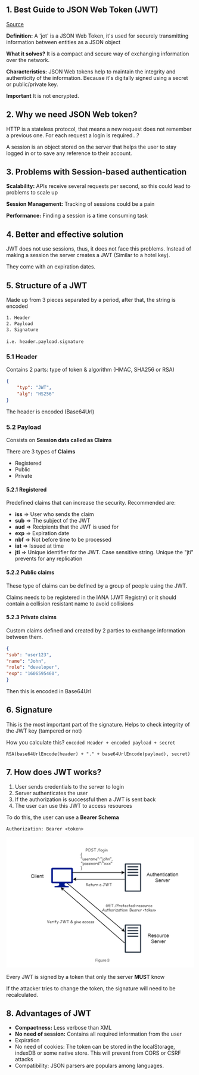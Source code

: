 ## 1. Best Guide to JSON Web Token (JWT)
[Source](https://medium.com/swlh/all-you-need-to-know-about-json-web-token-jwt-8a5d6131157f)

**Definition:** A 'jot' is a JSON Web Token, it's used for securely transmitting information between entities as a JSON object

**What it solves?** It is a compact and secure way of exchanging information over the network.

**Characteristics:** JSON Web tokens help to maintain the integrity and authenticity of the information. Because it's digitally signed using a secret or public/private key.

**Important** It is not encrypted.

## 2. Why we need JSON Web token?
HTTP is a stateless protocol, that means a new request does not remember a previous one. For each request a login is required...?

A session is an object stored on the server that helps the user to stay logged in or to save any reference to their account.

## 3. Problems with Session-based authentication
**Scalability:** APIs receive several requests per second, so this could lead to problems to scale up

**Session Management:** Tracking of sessions could be a pain

**Performance:** Finding a session is a time consuming task

## 4. Better and effective solution
JWT does not use sessions, thus, it does not face this problems. Instead of making a session the server creates a JWT (Similar to a hotel key). 

They come with an expiration dates.

## 5. Structure of a JWT
Made up from 3 pieces separated by a period, after that, the string is encoded
```
1. Header
2. Payload
3. Signature

i.e. header.payload.signature
```

### 5.1 Header
Contains 2 parts: type of token & algorithm (HMAC, SHA256 or RSA)
```json
{
    "typ": "JWT",
    "alg": "HS256"
}
```

The header is encoded (Base64Url)

### 5.2 Payload
Consists on **Session data called as Claims** 

There are 3 types of **Claims**
- Registered
- Public
- Private

#### **5.2.1 Registered**
Predefined claims that can increase the security. Recommended are:
- **iss** => User who sends the claim
- **sub** => The subject of the JWT
- **aud** => Recipients that the JWT is used for
- **exp** => Expiration date
- **nbf** => Not before time to be processed
- **iat** => Issued at time
- **jti** => Unique identifier for the JWT. Case sensitive string. Unique the "jti" prevents for any replication

#### **5.2.2 Public claims**
These type of claims can be defined by a group of people using the JWT.

Claims needs to be registered in the IANA (JWT Registry) or it should contain a collision resistant name to avoid collisions

#### **5.2.3 Private claims**
Custom claims defined and created by 2 parties to exchange information between them.
```json
{
"sub": "user123",
"name": "John",
"role": "developer",
"exp": "1606595460",
}
```

Then this is encoded in Base64Url

## 6. Signature
This is the most important part of the signature. Helps to check integrity of the JWT key (tampered or not)

How you calculate this? `encoded Header + encoded payload + secret`
```
RSA(base64UrlEncode(header) + "." + base64UrlEncode(payload), secret)
```

## 7. How does JWT works?
1. User sends credentials to the server to login
2. Server authenticates the user
3. If the authorization is successful then a JWT is sent back
4. The user can use this JWT to access resources

To do this, the user can use a **Bearer Schema**
```
Authorization: Bearer <token>
```
![OAuth](img/jwt.png)

Every JWT is signed by a token that only the server **MUST** know

If the attacker tries to change the token, the signature will need to be recalculated.

## 8. Advantages of JWT
- **Compactness:** Less verbose than XML
- **No need of session:** Contains all required information from the user
- Expiration
- No need of cookies: The token can be stored in the localStorage, indexDB or some native store. This will prevent from CORS or CSRF attacks
- Compatibility: JSON parsers are populars among languages.